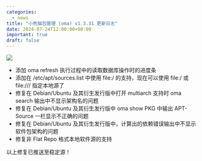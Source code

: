 ```yaml
---
categories:
  - news
title: "小熊猫包管理 (oma) v1.3.31 更新日志"
date: 2024-07-24T12:00:00+08:00
important: true
draft: false
---
```

![](/assets/oma/oma-slim.png)

- 添加 oma refresh 执行过程中的读取数据库操作时的进度条
- 添加在 /etc/apt/sources.list 中使用 file:/ 的支持，现在可以使用  file:/ 或 file:/// 指定本地源了
- 修复在 Debian/Ubuntu 及其衍生发行版中打开 multiarch 支持时 oma search 输出中不显示架构名的问题
- 修复在 Debian/Ubuntu 及其衍生发行版中 oma show PKG 中输出 APT-Source 一栏显示不正确的问题
- 修复在 Debian/Ubuntu 及其衍生发行版中，计算出的依赖错误输出中不显示软件包架构的问题
- 修复非 Flat Repo 格式本地软件源的支持

以上修复已推送至稳定源！
